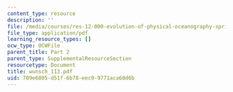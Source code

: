 ```yaml
---
content_type: resource
description: ''
file: /media/courses/res-12-000-evolution-of-physical-oceanography-spring-2007/709e6805d51f6b78eec99771aca60d6b_wunsch_113.pdf
file_type: application/pdf
learning_resource_types: []
ocw_type: OCWFile
parent_title: Part 2
parent_type: SupplementalResourceSection
resourcetype: Document
title: wunsch_113.pdf
uid: 709e6805-d51f-6b78-eec9-9771aca60d6b
---
```


